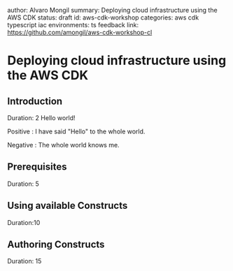author: Alvaro Mongil
summary: Deploying cloud infrastructure using the AWS CDK
status: draft
id: aws-cdk-workshop
categories: aws cdk typescript iac
environments: ts
feedback link: https://github.com/amongil/aws-cdk-workshop-cl

# Deploying cloud infrastructure using the AWS CDK

## Introduction
Duration: 2
Hello world!

Positive
: I have said "Hello" to the whole world.

Negative
: The whole world knows me.

## Prerequisites
Duration: 5

## Using available Constructs
Duration:10

## Authoring Constructs
Duration: 15

